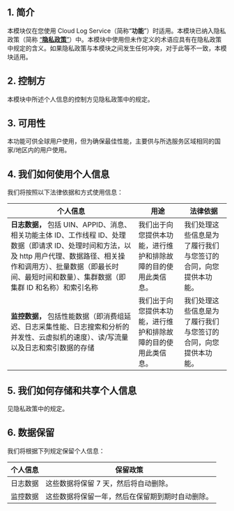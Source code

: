 

## 1\. 简介

本模块仅在您使用 Cloud Log Service（简称“**功能**”）时适用。本模块已纳入隐私政策（简称  [“**隐私政策**”](https://intl.cloud.tencent.com/document/product/301/17345)）中。本模块中使用但未作定义的术语应具有在隐私政策中规定的含义。如果隐私政策与本模块之间发生任何冲突，对于此等不一致，本模块适用。

## 2\. 控制方

本模块中所述个人信息的控制方见隐私政策中的规定。

## 3\. 可用性

本功能可供全球用户使用，但为确保最佳性能，主要供与所选服务区域相同的国家/地区内的用户使用。



## 4\. 我们如何使用个人信息

我们将按照以下法律依据和方式使用信息：

| **个人信息**                                     | **用途**                                                      | **法律依据**                                              |
| ------------------------------------------------------------ | ------------------------------------------------------------ | ------------------------------------------------------------ |
|**日志数据，** 包括 UIN、APPID、消息、相关功能主体 ID、工作线程 ID、处理数据（即请求 ID、处理时间和方法，以及 http 用户代理、数据路径、相关操作和调用方）、批量数据（即最长时间、最短时间和数量）、集群数据（即集群 ID 和名称）和索引名称 | 我们出于向您提供本功能，进行维护和排除故障的目的使用此类信息。 | 我们处理这些信息是为了履行我们与您签订的合同，向您提供本功能。 |
|**监控数据，** 包括性能数据（即消费组延迟、日志采集性能、日志搜索和分析的并发性、云虚拟机的速度）、读/写流量以及日志和索引数据的存储 | 我们出于向您提供本功能，进行维护和排除故障的目的使用此类信息。 | 我们处理这些信息是为了履行我们与您签订的合同，向您提供本功能。 |



## 5\. 我们如何存储和共享个人信息

见隐私政策中的规定。

## 6\. 数据保留

我们将根据下列规定保留个人信息：

| **个人信息** | **保留政策**                                         |
| ------------------------ | ------------------------------------------------------------ |
| 日志数据                 | 这些数据将保留 7 天，然后将自动删除。 |
| 监控数据             | 这些数据将保留一年，然后在保留期到期时自动删除。 |

 